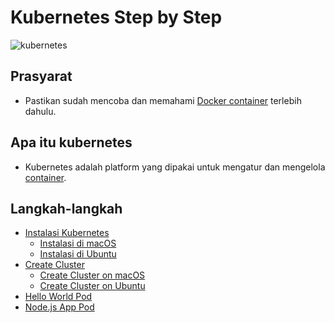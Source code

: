# Kubernetes Step by Step

![kubernetes](https://d33wubrfki0l68.cloudfront.net/69e55f968a6f44613384615c6a78b881bfe28bd6/42cd3/_common-resources/images/flower.svg)

## Prasyarat
- Pastikan sudah mencoba dan memahami [Docker container](https://docs.docker.com/get-started/) terlebih dahulu.

## Apa itu kubernetes
- Kubernetes adalah platform yang dipakai untuk mengatur dan mengelola [container](https://docs.docker.com/glossary/#container).

## Langkah-langkah
- [Instalasi Kubernetes](000.md)
  - [Instalasi di macOS](000.md#instalasi-di-macos)
  - [Instalasi di Ubuntu](000.md#instalasi-di-ubuntu)
- [Create Cluster](001.md)
  - [Create Cluster on macOS](001.md#create-cluster-on-macos)
  - [Create Cluster on Ubuntu](001.md#create-cluster-on-ubuntu)
- [Hello World Pod](002.md)
- [Node.js App Pod](003.md)